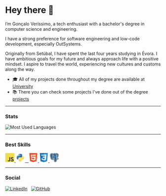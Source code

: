 # Hey there 👋

I’m Gonçalo Veríssimo, a tech enthusiast with a bachelor's degree in computer science and engineering.

I have a strong preference for software engineering and low-code development, especially OutSystems.

Originally from Setúbal, I have spent the last four years studying in Évora.
I have ambitious goals for my future and always approach life with a positive mindset. I aspire to travel the world, experiencing new cultures and customs along the way.

- 🎓 All of my projects done throughout my degree are available at [University](/University)
- 📚 There you can check some projects I've done out of the degree [projects](/projects)


---


### Stats

![Most Used Languages](https://github-readme-stats.vercel.app/api/top-langs/?username=goncalofverissimo&layout=compact&theme=omni)


---


### Best Skills


<a href="https://developer.mozilla.org/en-US/docs/Web/JavaScript" target="_blank">
  <img src="https://raw.githubusercontent.com/devicons/devicon/master/icons/javascript/javascript-original.svg" alt="JavaScript"   
 width="30">
</a>
<a href="https://www.python.org/" target="_blank">
  <img src="https://raw.githubusercontent.com/devicons/devicon/master/icons/python/python-original.svg" alt="Python" width="30">   

</a>
<a href="https://www.w3schools.com/html/" target="_blank">
  <img src="https://raw.githubusercontent.com/devicons/devicon/master/icons/html5/html5-original.svg"   
 alt="HTML5" width="30">
</a>

<a href="https://www.w3schools.com/css/" target="_blank">
  <img src="https://raw.githubusercontent.com/devicons/devicon/master/icons/css3/css3-original.svg"   
 alt="CSS3" width="30">
</a>

<a href="https://www.postgresql.org/" target="_blank">
  <img src="https://raw.githubusercontent.com/devicons/devicon/master/icons/postgresql/postgresql-original.svg"   
 alt="PostgreSQL" width="30">
</a>


---


### Social

[![LinkedIn](https://img.shields.io/badge/LinkedIn-blue?style=flat-square&logo=linkedin&logoColor=white)](https://www.linkedin.com/in/goncaloverissimopt)   
[![GitHub](https://img.shields.io/badge/GitHub-100000?style=flat-square&logo=github&logoColor=white)](https://github.com/goncalofverissimo)
